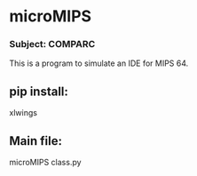 # microMIPS 
### Subject: COMPARC
This is a program to simulate an IDE for MIPS 64.

## pip install:
xlwings
## Main file:
microMIPS class.py
